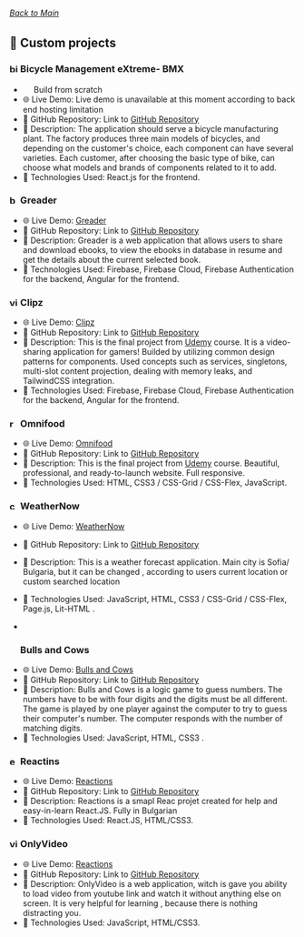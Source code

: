 ###### [Back to Main](https://github.com/yuchormanski)

## 🌟 Custom projects

<h3><img src="https://img.icons8.com/officel/16/bicycle.png" alt="bicycle" width="15" height ="15"> Bicycle Management eXtreme- BMX</h3>

- <img src="image-1.png" width="15" height="15"> Build from scratch
- 🌐 Live Demo: Live demo is unavailable at this moment according to back end hosting limitation
- 📂 GitHub Repository: Link to [GitHub Repository](https://github.com/yuchormanski/React-BMX-Project)
- 📝 Description: The application should serve a bicycle manufacturing plant. The factory produces three main models of bicycles, and depending on the customer's choice, each component can have several varieties. Each customer, after choosing the basic type of bike, can choose what models and brands of components related to it to add.
- 🔧 Technologies Used: React.js for the frontend.

<h3><img width="15" height="15" src="https://img.icons8.com/dusk/64/book.png" alt="book"/> Greader</h3>

- 🌐 Live Demo: [Greader](https://greader.vercel.app/home)
- 📂 GitHub Repository: Link to [GitHub Repository](https://github.com/yuchormanski/Greader)
- 📝 Description: Greader is a web application that allows users to share and download ebooks, to view the ebooks in database in resume and get the details about the current selected book.
- 🔧 Technologies Used: Firebase, Firebase Cloud, Firebase Authentication for the backend, Angular for the frontend.

<h3><img width="15" height="15" src="https://img.icons8.com/nolan/64/video.png" alt="video"/> Clipz</h3>

- 🌐 Live Demo: [Clipz](https://clips-udemy-yucho.vercel.app/)
- 📂 GitHub Repository: Link to [GitHub Repository](https://github.com/yuchormanski/Udemy_courses/tree/main/Angular/clips)
- 📝 Description: This is the final project from [Udemy](https://udemy.com) course. It is a video-sharing application for gamers! Builded by utilizing common design patterns for components. Used concepts such as services, singletons, multi-slot content projection, dealing with memory leaks, and TailwindCSS integration.
- 🔧 Technologies Used: Firebase, Firebase Cloud, Firebase Authentication for the backend, Angular for the frontend.

<h3><img width="15" height="15" src="https://img.icons8.com/officel/16/restaurant.png" alt="restaurant"/> Omnifood</h3>

- 🌐 Live Demo: [Omnifood](https://omnifood-yucho.netlify.app/)
- 📂 GitHub Repository: Link to [GitHub Repository](https://github.com/yuchormanski/Udemy_courses/tree/main/HTML-CSS)
- 📝 Description: This is the final project from [Udemy](https://www.udemy.com/course/design-and-develop-a-killer-website-with-html5-and-css3/) course. Beautiful, professional, and ready-to-launch website. Full responsive.
- 🔧 Technologies Used: HTML, CSS3 / CSS-Grid / CSS-Flex, JavaScript.

<h3><img width="15" height="15" src="https://img.icons8.com/officel/16/chance-of-storm.png" alt="chance-of-storm"/> WeatherNow</h3>

- 🌐 Live Demo: [WeatherNow](https://yuchormanski.free.bg/WeatherNow/)
- 📂 GitHub Repository: Link to [GitHub Repository](https://github.com/yuchormanski/WeatherNow)
- 📝 Description: This is a weather forecast application. Main city is Sofia/ Bulgaria, but it can be changed , according to users current location or custom searched location
- 🔧 Technologies Used: JavaScript, HTML, CSS3 / CSS-Grid / CSS-Flex, Page.js, Lit-HTML .

- 
<h3><img src="https://github.com/yuchormanski/yuchormanski.github.io/assets/693307/65297efe-4674-4ca8-8aff-23092df47f0f" width="15" height ="15"> Bulls and Cows</h3>

- 🌐 Live Demo: [Bulls and Cows](https://yuchormanski.github.io/)
- 📂 GitHub Repository: Link to [GitHub Repository](https://github.com/yuchormanski/yuchormanski.github.io)
- 📝 Description: Bulls and Cows is a logic game to guess numbers. The numbers have to be with four digits and the digits must be all different. The game is played by one player against the computer to try to guess their computer's number. The computer responds with the number of matching digits.
- 🔧 Technologies Used: JavaScript, HTML, CSS3 .

<h3><img width="15" height="15" src="https://img.icons8.com/external-justicon-flat-justicon/64/external-atom-laboratory-justicon-flat-justicon.png" alt="external-atom-laboratory-justicon-flat-justicon"/> Reactins</h3>

- 🌐 Live Demo: [Reactions](https://get-reactions.vercel.app/)
- 📂 GitHub Repository: Link to [GitHub Repository](https://github.com/yuchormanski/reactions)
- 📝 Description: Reactions is a smapl Reac projet created for help and easy-in-learn React.JS. Fully in Bulgarian
- 🔧 Technologies Used: React.JS, HTML/CSS3.

<h3><img width="15" height="15" src="https://img.icons8.com/dusk/64/video.png" alt="video"/> OnlyVideo</h3>

- 🌐 Live Demo: [Reactions](http://yuchormanski.free.bg/onlyvideo/)
- 📂 GitHub Repository: Link to [GitHub Repository](https://github.com/yuchormanski/OnlyVideo?tab=readme-ov-file)
- 📝 Description: OnlyVideo is a web application, witch is  gave you ability to load video from youtube link and watch it without anything else on screen. It is very helpful for learning , because there is nothing distracting you. 
- 🔧 Technologies Used: JavaScript, HTML/CSS3.
